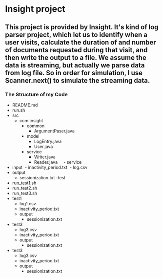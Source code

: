 # Insight project
## This project is provided by Insight. It's kind of log parser project, which let us to identify when a user visits, calculate the duration of and number of documents requested during that visit, and then write the output to a file. We assume the data is streaming, but actually we parse data from log file. So in order for simulation, I use Scanner.next() to simulate the streaming data. 

### The Structure of my Code
- README.md 
- run.sh
- src
  - com.insight
    - common
      - ArgumentPaser.java       
    - model
      - LogEntry.java      
      - User.java
    - service
      - Writer.java       
      - Reader.java  
    - service  
- input
  - inactivity_period.txt
  - log.csv
- output
  - sessionization.txt
-test
 - run_test1.sh
 - run_test2.sh
 - run_test3.sh
 - test1
   - log1.csv
   - inactivity_period.txt
   - output
     - sessionization.txt
  - test3
    - log3.csv
    - inactivity_period.txt
    - output
      - sessionization.txt
  - test3
    - log3.csv
    - inactivity_period.txt
    - output
      - sessionization.txt   
     

